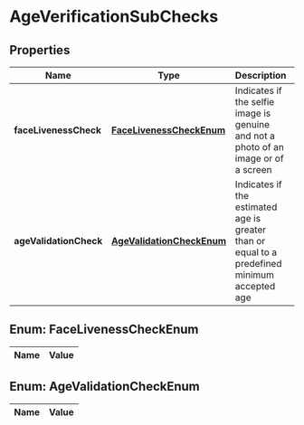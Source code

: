 

# AgeVerificationSubChecks

## Properties

Name | Type | Description | Notes
------------ | ------------- | ------------- | -------------
**faceLivenessCheck** | [**FaceLivenessCheckEnum**](#FaceLivenessCheckEnum) | Indicates if the selfie image is genuine and not a photo of an image or of a screen |  [optional]
**ageValidationCheck** | [**AgeValidationCheckEnum**](#AgeValidationCheckEnum) | Indicates if the estimated age is greater than or equal to a predefined minimum accepted age |  [optional]


## Enum: FaceLivenessCheckEnum

Name | Value
---- | -----


## Enum: AgeValidationCheckEnum

Name | Value
---- | -----




